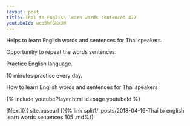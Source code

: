 ```yaml
---
layout: post
title: Thai to English learn words sentences 477 
youtubeId: wco5hfGNxJM
---
```

 
 
Helps to learn English words and sentences for Thai speakers.

Opportunitiy to repeat the words sentences. 

Practice English language. 
 
10 minutes practice every day. 
 
How to learn English words and sentences for Thai speakers 
 
{% include youtubePlayer.html id=page.youtubeId %}
 
 
[Next]({{ site.baseurl }}{% link  split1/_posts/2018-04-16-Thai to english learn words sentences 105 .md%})
 
